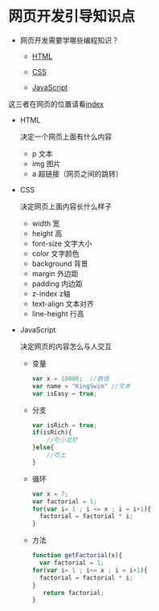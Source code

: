 # 网页开发引导知识点

- 网页开发需要学哪些编程知识？

  - [HTML](https://www.w3cschool.cn/html/)
  - [CSS](https://www.w3cschool.cn/css/)
    
  - [JavaScript](https://www.w3cschool.cn/javascript/)

 这三者在网页的位置请看[index](代码相关/index.html)

  

- HTML

  决定一个网页上面有什么内容
  
  - p       文本
  - img   图片
  - a       超链接（网页之间的跳转）

- CSS

   决定网页上面内容长什么样子
  
  - width            宽
  - height           高
  - font-size       文字大小
  - color             文字颜色
  - background  背景 
  - margin          外边距 
  - padding        内边距
  - z-index         z轴
  - text-align      文本对齐
  - line-height     行高
  
- JavaScript 

  决定网页的内容怎么与人交互
  
  - 变量
  
    ```javascript
    var x = 10086;  //数值
    var name = "KingSwim" //文本
    var isEasy = true;
    ```
  
  - 分支
  
    ```javascript
    var isRich = true;
    if(isRich){
        //吃小龙虾
    }else{
        //吃土
    }
    ```
  
    
  
  - 循环
  
    ```javascript
    var x = 7;
    var factorial = 1;
    for(var i= 1 ; i <= x ; i = i+1){
      factorial = factorial * i;
    }
    ```
  
    
  
  - 方法
  
    ```javascript
    function getFactorial(x){
      var factorial = 1;
    for(var i= 1 ; i<= x ; i = i+1){
      factorial = factorial * i;
    }
       return factorial;
    }
    ```
  
    

